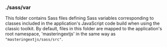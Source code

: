 ### ./sass/var

This folder contains Sass files defining Sass variables corresponding to classes
included in the application's JavaScript code build when using the classic toolkit.
By default, files in this folder are mapped to the application's root namespace,
'masteringextjs' in the same way as `"masteringextjs/sass/src"`.